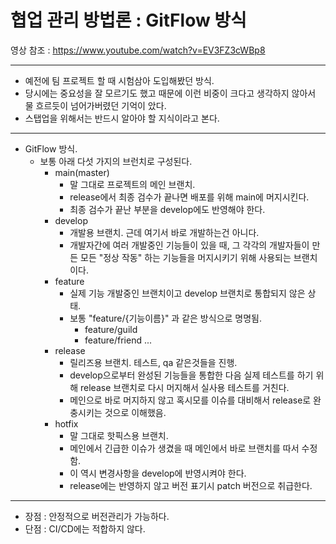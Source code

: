 # 협업 관리 방법론 : GitFlow 방식

영상 참조 : https://www.youtube.com/watch?v=EV3FZ3cWBp8

------

- 예전에 팀 프로젝트 할 때 시험삼아 도입해봤던 방식.
- 당시에는 중요성을 잘 모르기도 했고 때문에 이런 비중이 크다고 생각하지 않아서 물 흐르듯이 넘어가버렸던 기억이 았다.
- 스탭업을 위해서는 반드시 알아야 할 지식이라고 본다.

------

- GitFlow 방식.
  - 보통 아래 다섯 가지의 브런치로 구성된다.
    - main(master)
      - 말 그대로 프로젝트의 메인 브랜치.
      - release에서 최종 검수가 끝나면 배포를 위해 main에 머지시킨다.
      - 최종 검수가 끝난 부분을 develop에도 반영해야 한다.
    - develop
      - 개발용 브랜치. 근데 여기서 바로 개발하는건 아니다.
      - 개발자간에 여러 개발중인 기능들이 있을 때, 그 각각의 개발자들이 만든 모든 "정상 작동" 하는 기능들을 머지시키기 위해 사용되는 브랜치이다.
    - feature
      - 실제 기능 개발중인 브랜치이고 develop 브랜치로 통합되지 않은 상태.
      - 보통 "feature/{기능이름}" 과 같은 방식으로 명명됨.
        - feature/guild
        - feature/friend ...
    - release
      - 릴리즈용 브랜치. 테스트, qa 같은것들을 진행.
      - develop으로부터 완성된 기능들을 통합한 다음 실제 테스트를 하기 위해 release 브랜치로 다시 머지해서 실사용 테스트를 거친다.
      - 메인으로 바로 머지하지 않고 혹시모를 이슈를 대비해서 release로 완충시키는 것으로 이해했음.
    - hotfix
      - 말 그대로 핫픽스용 브랜치.
      - 메인에서 긴급한 이슈가 생겼을 때 메인에서 바로 브랜치를 따서 수정함.
      - 이 역시 변경사항을 develop에 반영시켜야 한다.
      - release에는 반영하지 않고 버전 표기시 patch 버전으로 취급한다.

------

- 장점 : 안정적으로 버전관리가 가능하다.
- 단점 : CI/CD에는 적합하지 않다.